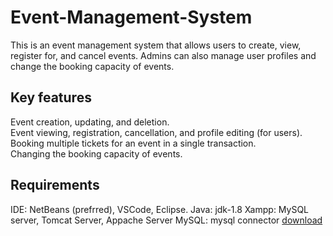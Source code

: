 # Event-Management-System

<p>
This is an event management system that allows users to create, view, register for, and cancel events. Admins can also manage user profiles and change the booking capacity of events.
</p>

## Key features

Event creation, updating, and deletion.  
Event viewing, registration, cancellation, and profile editing (for users).  
Booking multiple tickets for an event in a single transaction.  
Changing the booking capacity of events.  

## Requirements

IDE: NetBeans (prefrred), VSCode, Eclipse.
Java: jdk-1.8
Xampp: MySQL server, Tomcat Server, Appache Server
MySQL: mysql connector [download](https://jar-download.com/artifacts/mysql/mysql-connector-java/5.1.32/source-code)


